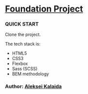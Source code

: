 # [Foundation Project](https://alexklyde.github.io/foundation-project/)

### QUICK START

Clone the project.

The tech stack is:
* HTML5
* CSS3
* Flexbox
* Sass (SCSS)
* BEM methodology

### Author: [Aleksei Kalaida](https://alekseikalaidacv.netlify.app/)
